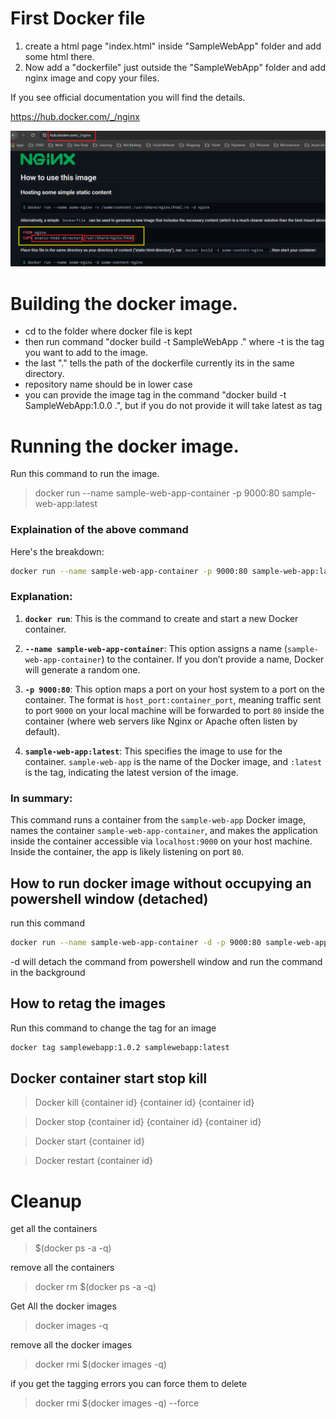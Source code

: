 # First Docker file

1. create a html page "index.html" inside "SampleWebApp" folder and add some html there.
2. Now add a "dockerfile" just outside the "SampleWebApp" folder and add nginx image and copy your files.


If you see official documentation you will find the details.

https://hub.docker.com/_/nginx



![alt text](image.png)


# Building the docker image.

* cd to the folder where docker file is kept
* then run command "docker build -t SampleWebApp ." where -t is the tag you want to add to the image.
* the last "." tells the path of the dockerfile currently its in the same directory.
* repository name should be in lower case
* you can provide the image tag in the command "docker build -t SampleWebApp:1.0.0 .", but if you do not provide it will take latest as tag


# Running the docker image.

Run this command to run the image.
> docker run --name sample-web-app-container -p 9000:80 sample-web-app:latest


### Explaination of the above command

Here's the breakdown:

```bash
docker run --name sample-web-app-container -p 9000:80 sample-web-app:latest
```

### Explanation:

1. **`docker run`**: This is the command to create and start a new Docker container.

2. **`--name sample-web-app-container`**: This option assigns a name (`sample-web-app-container`) to the container. If you don’t provide a name, Docker will generate a random one.

3. **`-p 9000:80`**: This option maps a port on your host system to a port on the container. The format is `host_port:container_port`, meaning traffic sent to port `9000` on your local machine will be forwarded to port `80` inside the container (where web servers like Nginx or Apache often listen by default).

4. **`sample-web-app:latest`**: This specifies the image to use for the container. `sample-web-app` is the name of the Docker image, and `:latest` is the tag, indicating the latest version of the image.

### In summary:
This command runs a container from the `sample-web-app` Docker image, names the container `sample-web-app-container`, and makes the application inside the container accessible via `localhost:9000` on your host machine. Inside the container, the app is likely listening on port `80`.


## How to run docker image without occupying an powershell window (detached)

run this command

```bash
docker run --name sample-web-app-container -d -p 9000:80 sample-web-app:1.0.2
```

-d will detach the command from powershell window and run the command in the background


## How to retag the images

Run this command to change the tag for an image

```bash
docker tag samplewebapp:1.0.2 samplewebapp:latest
```

## Docker container start stop kill

> Docker kill {container id} {container id} {container id}

> Docker stop {container id} {container id} {container id}

> Docker start {container id}

> Docker restart {container id}



# Cleanup

get all the containers 

> $(docker ps -a -q)

remove all the containers

> docker rm $(docker ps -a -q)


Get All the docker images 

> docker images -q

remove all the docker images 

> docker rmi $(docker images -q)

if you get the tagging errors you can force them to delete

> docker rmi $(docker images -q) --force

